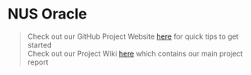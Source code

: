 # NUS Oracle

> Check out our GitHub Project Website [here](https://nus-mtp.github.io/nus-oracle/) for quick tips to get started          
> Check out our Project Wiki [here](https://github.com/nus-mtp/nus-oracle/wiki) which contains our main project report              

